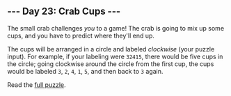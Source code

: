 ## --- Day 23: Crab Cups ---
The small crab challenges <em>you</em> to a game! The crab is going to mix up some cups, and you have to predict where they'll end up.

The cups will be arranged in a circle and labeled <em>clockwise</em> (your puzzle input). For example, if your labeling were <code>32415</code>, there would be five cups in the circle; going clockwise around the circle from the first cup, the cups would be labeled <code>3</code>, <code>2</code>, <code>4</code>, <code>1</code>, <code>5</code>, and then back to <code>3</code> again.

Read the [full puzzle](https://adventofcode.com/2020/day/23).